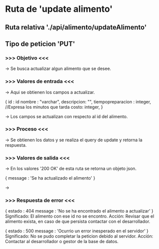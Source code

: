 # Ruta de 'update alimento'

## Ruta relativa './api/alimento/updateAlimento'

## Tipo de peticion 'PUT'

### >>> Objetivo <<<

-> Se busca actualizar algun alimento que se desee.

### >>> Valores de entrada <<<

-> Aqui se obtienen los campos a actualizar.

{
id : id
nombre : "varchar",
descripcion: "",
tiempopreparacion : integer, //Expresa los minutos que tarda
costo: integer,
}

-> Los campos se actualizan con respecto al id del alimento.

### >>> Proceso <<<

-> Se obtienen los datos y se realiza el query de update y retorna la respuesta.

### >>> Valores de salida <<<

-> En los valores '200 OK' de esta ruta se retorna un objeto json.

{
message : 'Se ha actualizado el alimento'
}

->

### >>> Respuesta de error <<<

{
estado : 404
message : 'No se ha encontrado el alimento a actualizar'
}
Significado: El alimento con ese id no se encontro.
Acción: Revisar que el alimento exista, en caso de que persista contactar con el desarrollador.

{
estado : 500
message : 'Ocurrio un error inesperado en el servidor'
}
Significado: No se pudo completar la peticion debido al servidor.
Acción: Contactar al desarrollador o gestor de la base de datos.
